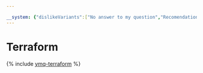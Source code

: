 ```yaml
---

__system: {"dislikeVariants":["No answer to my question","Recomendations didn't help","The content doesn't match title","Other"]}
---
```

# Terraform

{% include [ymq-terraform](../_includes_service/mq-terraform.md) %}

